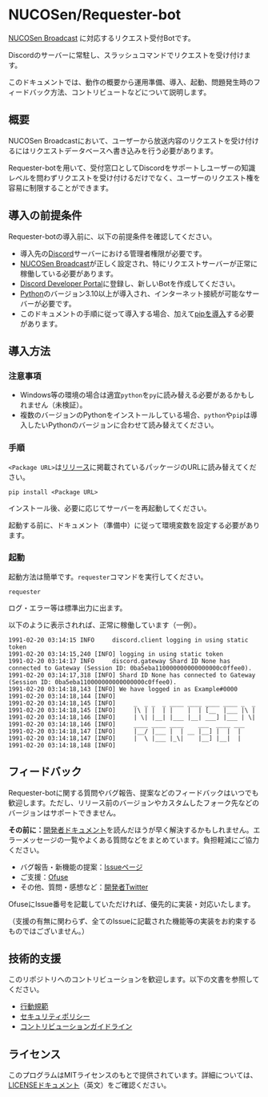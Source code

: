 
# NUCOSen/Requester-bot

[NUCOSen Broadcast](https://github.com/nucosen/broadcast) に対応するリクエスト受付Botです。

Discordのサーバーに常駐し、スラッシュコマンドでリクエストを受け付けます。

このドキュメントでは、動作の概要から運用準備、導入、起動、問題発生時のフィードバック方法、コントリビュートなどについて説明します。

## 概要

NUCOSen Broadcastにおいて、ユーザーから放送内容のリクエストを受け付けるにはリクエストデータベースへ書き込みを行う必要があります。

Requester-botを用いて、受付窓口としてDiscordをサポートしユーザーの知識レベルを問わずリクエストを受け付けるだけでなく、ユーザーのリクエスト権を容易に制限することができます。

## 導入の前提条件

Requester-botの導入前に、以下の前提条件を確認してください。

- 導入先の[Discord](https://discord.com/)サーバーにおける管理者権限が必要です。
- [NUCOSen Broadcast](https://github.com/nucosen/broadcast)が正しく設定され、特にリクエストサーバーが正常に稼働している必要があります。
- [Discord Developer Portal](https://discord.com/developers/applications)に登録し、新しいBotを作成してください。
- [Python](https://www.python.org/downloads/)のバージョン3.10以上が導入され、インターネット接続が可能なサーバーが必要です。
- このドキュメントの手順に従って導入する場合、加えて[pipを導入](https://pip.pypa.io/en/stable/getting-started/)する必要があります。

## 導入方法

### 注意事項

- Windows等の環境の場合は適宜`python`を`py`に読み替える必要があるかもしれません（未検証）。
- 複数のバージョンのPythonをインストールしている場合、`python`や`pip`は導入したいPythonのバージョンに合わせて読み替えてください。

### 手順

`<Package URL>`は[リリース](https://github.com/nucosen/requester/releases)に掲載されているパッケージのURLに読み替えてください。

```shell
pip install <Package URL>
```

インストール後、必要に応じてサーバーを再起動してください。

起動する前に、ドキュメント（準備中）に従って環境変数を設定する必要があります。

### 起動

起動方法は簡単です。`requester`コマンドを実行してください。

```shell
requester
```

ログ・エラー等は標準出力に出ます。

以下のように表示されれば、正常に稼働しています（一例）。

```log
1991-02-20 03:14:15 INFO     discord.client logging in using static token
1991-02-20 03:14:15,240 [INFO] logging in using static token
1991-02-20 03:14:17 INFO     discord.gateway Shard ID None has connected to Gateway (Session ID: 0ba5eba110000000000000000c0ffee0).
1991-02-20 03:14:17,318 [INFO] Shard ID None has connected to Gateway (Session ID: 0ba5eba110000000000000000c0ffee0).
1991-02-20 03:14:18,143 [INFO] We have logged in as Example#0000
1991-02-20 03:14:18,144 [INFO]
1991-02-20 03:14:18,145 [INFO]     _  _ _  _ ____ ____ ____ ____ _  _
1991-02-20 03:14:18,145 [INFO]     |\ | |  | |    |  | [__  |___ |\ |
1991-02-20 03:14:18,146 [INFO]     | \| |__| |___ |__| ___] |___ | \|
1991-02-20 03:14:18,146 [INFO]     ____ ____ ____    ___  ____ ___
1991-02-20 03:14:18,147 [INFO]     |__/ |___ |  | __ |__] |  |  |
1991-02-20 03:14:18,147 [INFO]     |  \ |___ |_\|    |__] |__|  |
1991-02-20 03:14:18,148 [INFO]
```

## フィードバック

Requester-botに関する質問やバグ報告、提案などのフィードバックはいつでも歓迎します。ただし、リリース前のバージョンやカスタムしたフォーク先などのバージョンはサポートできません。

**その前に：**[開発者ドキュメント](https://github.com/nucosen/requester-bot/docs/index.md)を読んだほうが早く解決するかもしれません。エラーメッセージの一覧やよくある質問などをまとめています。負担軽減にご協力ください。

- バグ報告・新機能の提案：[Issueページ](https://github.com/nucosen/requester-bot/issues)
- ご支援：[Ofuse](https://ofuse.me/sittingcat)
- その他、質問・感想など：[開発者Twitter](https://twitter.com/cuYkqv)

OfuseにIssue番号を記載していただければ、優先的に実装・対応いたします。

（支援の有無に関わらず、全てのIssueに記載された機能等の実装をお約束するものではございません。）

## 技術的支援

このリポジトリへのコントリビューションを歓迎します。以下の文書を参照してください。

- [行動規範](CODE_OF_CONDUCT.md)
- [セキュリティポリシー](SECURITY.md)
- [コントリビューションガイドライン](CONTRIBUTING.md)

## ライセンス

このプログラムはMITライセンスのもとで提供されています。詳細については、[LICENSEドキュメント](LICENSE)（英文）をご確認ください。
